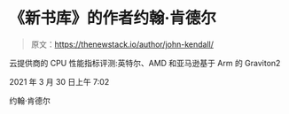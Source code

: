 # 《新书库》的作者约翰·肯德尔

> 原文：<https://thenewstack.io/author/john-kendall/>

云提供商的 CPU 性能指标评测:英特尔、AMD 和亚马逊基于 Arm 的 Graviton2

2021 年 3 月 30 日上午 7:02

约翰·肯德尔
